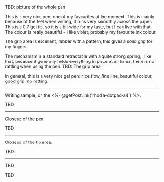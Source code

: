 TBD: picture of the whole pen

This is a very nice pen, one of my favourites at the moment. This is mainly because of the feel when writing, it runs very smoothly across the paper. This is a 0.7 gel tip, so it is a bit wide for my taste, but I can live with that. The colour is really beautiful - I like violet, probably my favourite ink colour.

The grip area is excellent, rubber with a pattern, this gives a solid grip for my fingers. 

The mechanism is a standard retractable with a quite strong spring; I like that, because it generally holds everything in place at all times, there is no rattling when using the pen. 
TBD: The grip area

In general, this is a very nice gel pen: nice flow, fine line, beautiful colour, good grip, no rattling.

---
Writing sample, on the <%- @getPostLink('rhodia-dotpad-a4') %>.

TBD

---
Closeup of the pen.

TBD

---
Closeup of the tip area.

TBD

---
TBD

TBD
